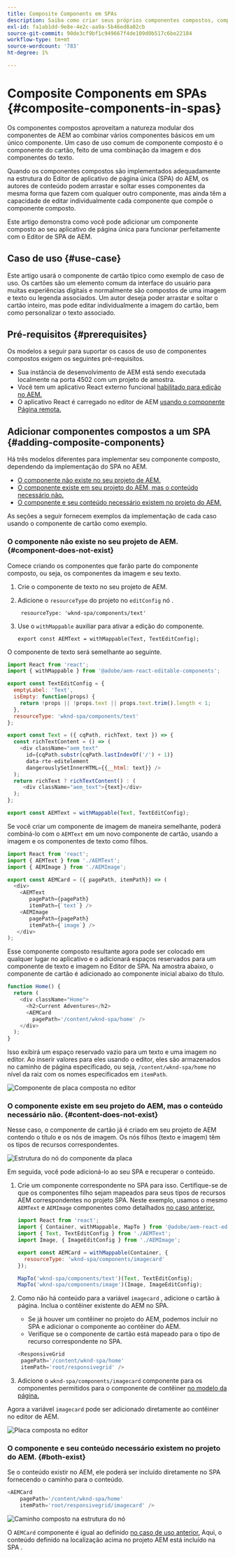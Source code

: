 ```yaml
---
title: Composite Components em SPAs
description: Saiba como criar seus próprios componentes compostos, componentes compostos de outros componentes que funcionam com o Editor de aplicativo de página única (SPA) AEM.
exl-id: fa1ab1dd-9e8e-4e2c-aa9a-5b46ed8a02cb
source-git-commit: 90de3cf9bf1c949667f4de109d0b517c6be22184
workflow-type: tm+mt
source-wordcount: '783'
ht-degree: 1%

---
```


# Composite Components em SPAs {#composite-components-in-spas}

Os componentes compostos aproveitam a natureza modular dos componentes de AEM ao combinar vários componentes básicos em um único componente. Um caso de uso comum de componente composto é o componente do cartão, feito de uma combinação da imagem e dos componentes do texto.

Quando os componentes compostos são implementados adequadamente na estrutura do Editor de aplicativo de página única (SPA) do AEM, os autores de conteúdo podem arrastar e soltar esses componentes da mesma forma que fazem com qualquer outro componente, mas ainda têm a capacidade de editar individualmente cada componente que compõe o componente composto.

Este artigo demonstra como você pode adicionar um componente composto ao seu aplicativo de página única para funcionar perfeitamente com o Editor de SPA de AEM.

## Caso de uso  {#use-case}

Este artigo usará o componente de cartão típico como exemplo de caso de uso. Os cartões são um elemento comum da interface do usuário para muitas experiências digitais e normalmente são compostos de uma imagem e texto ou legenda associados. Um autor deseja poder arrastar e soltar o cartão inteiro, mas pode editar individualmente a imagem do cartão, bem como personalizar o texto associado.

## Pré-requisitos {#prerequisites}

Os modelos a seguir para suportar os casos de uso de componentes compostos exigem os seguintes pré-requisitos.

* Sua instância de desenvolvimento de AEM está sendo executada localmente na porta 4502 com um projeto de amostra.
* Você tem um aplicativo React externo funcional [habilitado para edição no AEM.](editing-external-spa.md)
* O aplicativo React é carregado no editor de AEM [usando o componente Página remota.](remote-page.md)

## Adicionar componentes compostos a um SPA {#adding-composite-components}

Há três modelos diferentes para implementar seu componente composto, dependendo da implementação do SPA no AEM.

* [O componente não existe no seu projeto de AEM.](#component-does-not-exist)
* [O componente existe em seu projeto do AEM, mas o conteúdo necessário não.](#content-does-not-exist)
* [O componente e seu conteúdo necessário existem no projeto do AEM.](#both-exist)

As seções a seguir fornecem exemplos da implementação de cada caso usando o componente de cartão como exemplo.

### O componente não existe no seu projeto de AEM. {#component-does-not-exist}

Comece criando os componentes que farão parte do componente composto, ou seja, os componentes da imagem e seu texto.

1. Crie o componente de texto no seu projeto de AEM.
1. Adicione o `resourceType` do projeto no `editConfig` nó .

   ```text
    resourceType: 'wknd-spa/components/text' 
   ```

1. Use o `withMappable` auxiliar para ativar a edição do componente.

   ```text
   export const AEMText = withMappable(Text, TextEditConfig); 
   ```

O componente de texto será semelhante ao seguinte.

```javascript
import React from 'react';
import { withMappable } from '@adobe/aem-react-editable-components';

export const TextEditConfig = {
  emptyLabel: 'Text',
  isEmpty: function(props) {
    return !props || !props.text || props.text.trim().length < 1;
  },
  resourceType: 'wknd-spa/components/text'
};

export const Text = ({ cqPath, richText, text }) => {
  const richTextContent = () => (
    <div className="aem_text"
      id={cqPath.substr(cqPath.lastIndexOf('/') + 1)}
      data-rte-editelement
      dangerouslySetInnerHTML={{__html: text}} />
  );
  return richText ? richTextContent() : (
     <div className="aem_text">{text}</div>
  );
};

export const AEMText = withMappable(Text, TextEditConfig);
```

Se você criar um componente de imagem de maneira semelhante, poderá combiná-lo com o `AEMText` em um novo componente de cartão, usando a imagem e os componentes de texto como filhos.

```javascript
import React from 'react';
import { AEMText } from './AEMText';
import { AEMImage } from './AEMImage';

export const AEMCard = ({ pagePath, itemPath}) => (
  <div>
    <AEMText
       pagePath={pagePath}
       itemPath={`text`} />
    <AEMImage
       pagePath={pagePath}
       itemPath={`image`} />
   </div>
);
```

Esse componente composto resultante agora pode ser colocado em qualquer lugar no aplicativo e o adicionará espaços reservados para um componente de texto e imagem no Editor de SPA. Na amostra abaixo, o componente de cartão é adicionado ao componente inicial abaixo do título.

```javascript
function Home() {
  return (
    <div className="Home">
      <h2>Current Adventures</h2>
      <AEMCard
        pagePath='/content/wknd-spa/home' />
    </div>
  );
}
```

Isso exibirá um espaço reservado vazio para um texto e uma imagem no editor. Ao inserir valores para eles usando o editor, eles são armazenados no caminho de página especificado, ou seja, `/content/wknd-spa/home`  no nível da raiz com os nomes especificados em `itemPath`.

![Componente de placa composta no editor](assets/composite-card.png)

### O componente existe em seu projeto do AEM, mas o conteúdo necessário não. {#content-does-not-exist}

Nesse caso, o componente de cartão já é criado em seu projeto de AEM contendo o título e os nós de imagem. Os nós filhos (texto e imagem) têm os tipos de recursos correspondentes.

![Estrutura do nó do componente da placa](assets/composite-node-structure.png)

Em seguida, você pode adicioná-lo ao seu SPA e recuperar o conteúdo.

1. Crie um componente correspondente no SPA para isso. Certifique-se de que os componentes filho sejam mapeados para seus tipos de recursos AEM correspondentes no projeto SPA. Neste exemplo, usamos o mesmo `AEMText` e `AEMImage` componentes como detalhados [no caso anterior.](#component-does-not-exist)

   ```javascript
   import React from 'react';
   import { Container, withMappable, MapTo } from '@adobe/aem-react-editable-components';
   import { Text, TextEditConfig } from './AEMText';
   import Image, { ImageEditConfig } from './AEMImage';
   
   export const AEMCard = withMappable(Container, {
     resourceType: 'wknd-spa/components/imagecard'
   });
   
   MapTo('wknd-spa/components/text')(Text, TextEditConfig);
   MapTo('wknd-spa/components/image')(Image, ImageEditConfig);
   ```

1. Como não há conteúdo para a variável `imagecard` , adicione o cartão à página. Inclua o contêiner existente do AEM no SPA.
   * Se já houver um contêiner no projeto do AEM, podemos incluir no SPA e adicionar o componente ao contêiner do AEM.
   * Verifique se o componente de cartão está mapeado para o tipo de recurso correspondente no SPA.

   ```javascript
   <ResponsiveGrid
    pagePath='/content/wknd-spa/home'
    itemPath='root/responsivegrid' />
   ```

1. Adicione o `wknd-spa/components/imagecard` componente para os componentes permitidos para o componente de contêiner [no modelo da página.](/help/sites-cloud/authoring/features/templates.md)

Agora a variável `imagecard` pode ser adicionado diretamente ao contêiner no editor de AEM.

![Placa composta no editor](assets/composite-card.gif)

### O componente e seu conteúdo necessário existem no projeto do AEM. {#both-exist}

Se o conteúdo existir no AEM, ele poderá ser incluído diretamente no SPA fornecendo o caminho para o conteúdo.

```javascript
<AEMCard
    pagePath='/content/wknd-spa/home'
    itemPath='root/responsivegrid/imagecard' />
```

![Caminho composto na estrutura do nó](assets/composite-path.png)

O `AEMCard` componente é igual ao definido [no caso de uso anterior.](#content-does-not-exist) Aqui, o conteúdo definido na localização acima no projeto AEM está incluído na SPA .
